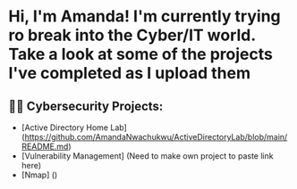 <h1>Hi, I'm Amanda! I'm currently trying ro break into the Cyber/IT world. Take a look at some of the projects I've completed as I upload them </h1>

<h2>👨‍💻 Cybersecurity Projects:</h2>

  - [Active Directory Home Lab]  (https://github.com/AmandaNwachukwu/ActiveDirectoryLab/blob/main/README.md)
  - [Vulnerability Management]  (Need to make own project to paste link here)
  - [Nmap] ()


